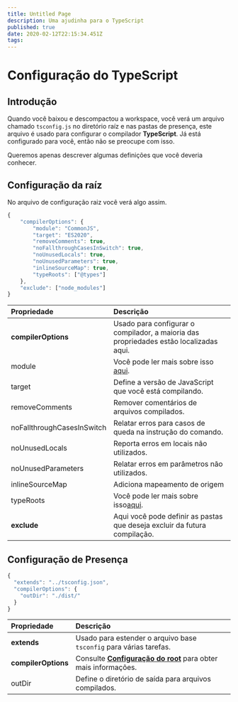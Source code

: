 ```yaml
---
title: Untitled Page
description: Uma ajudinha para o TypeScript
published: true
date: 2020-02-12T22:15:34.451Z
tags:
---
```


# Configuração do TypeScript

## Introdução

Quando você baixou e descompactou a workspace, você verá um arquivo chamado `tsconfig.js` no diretório raíz e nas pastas de presença, este arquivo é usado para configurar o compilador **TypeScript**. Já está configurado para você, então não se preocupe com isso.

Queremos apenas descrever algumas definições que você deveria conhecer.

## Configuração da raíz

No arquivo de configuração raiz você verá algo assim.

```javascript
{
    "compilerOptions": {
        "module": "CommonJS",
        "target": "ES2020",
        "removeComments": true,
        "noFallthroughCasesInSwitch": true,
        "noUnusedLocals": true,
        "noUnusedParameters": true,
        "inlineSourceMap": true,
        "typeRoots": ["@types"]
    },
    "exclude": ["node_modules"]
}
```

| Propriedade                | Descrição                                                                                                                       |
|:-------------------------- |:------------------------------------------------------------------------------------------------------------------------------- |
| **compilerOptions**        | Usado para configurar o compilador, a maioria das propriedades estão localizadas aqui.                                          |
| module                     | Você pode ler mais sobre isso [aqui](https://www.typescriptlang.org/docs/handbook/modules.html).                                |
| target                     | Define a versão de JavaScript que você está compilando.                                                                         |
| removeComments             | Remover comentários de arquivos compilados.                                                                                     |
| noFallthroughCasesInSwitch | Relatar erros para casos de queda na instrução do comando.                                                                      |
| noUnusedLocals             | Reporta erros em locais não utilizados.                                                                                         |
| noUnusedParameters         | Relatar erros em parâmetros não utilizados.                                                                                     |
| inlineSourceMap            | Adiciona mapeamento de origem                                                                                                   |
| typeRoots                  | Você pode ler mais sobre isso[aqui](https://www.typescriptlang.org/docs/handbook/tsconfig-json.html#types-typeroots-and-types). |
| **exclude**                | Aqui você pode definir as pastas que deseja excluir da futura compilação.                                                       |

## Configuração de Presença

```javascript
{
  "extends": "../tsconfig.json",
  "compilerOptions": {
    "outDir": "./dist/"
  }
}
```

| Propriedade         | Descrição                                                                                                   |
|:------------------- |:----------------------------------------------------------------------------------------------------------- |
| **extends**         | Usado para estender o arquivo base `tsconfig` para várias tarefas.                                          |
| **compilerOptions** | Consulte [**Configuração do root**](/dev/presence/tsconfig#root-configuration) para obter mais informações. |
| outDir              | Define o diretório de saída para arquivos compilados.                                                       |
